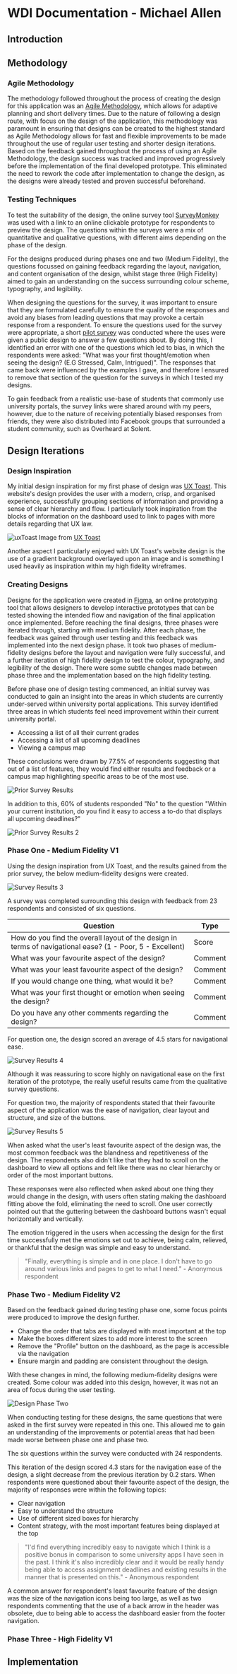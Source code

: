 # WDI Documentation - Michael Allen

## Introduction


## Methodology


### Agile Methodology
The methodology followed throughout the process of creating the design for this application was an [Agile Methodology](https://stackify.com/agile-methodology/), which allows for adaptive planning and short delivery times. Due to the nature of following a design route, with focus on the design of the application, this methodology was paramount in ensuring that designs can be created to the highest standard as Agile Methodology allows for fast and flexible improvements to be made throughout the use of regular user testing and shorter design iterations. Based on the feedback gained throughout the process of using an Agile Methodology, the design success was tracked and improved progressively before the implementation of the final developed prototype. This eliminated the need to rework the code after implementation to change the design, as the designs were already tested and proven successful beforehand.
### Testing Techniques
To test the suitability of the design, the online survey tool [SurveyMonkey](https://www.surveymonkey.com) was used with a link to an online clickable prototype for respondents to preview the design. The questions within the surveys were a mix of quantitative and qualitative questions, with different aims depending on the phase of the design.

For the designs produced during phases one and two (Medium Fidelity), the questions focussed on gaining feedback regarding the layout, navigation, and content organisation of the design, whilst stage three (High Fidelity) aimed to gain an understanding on the success surrounding colour scheme, typography, and legibility.

When designing the questions for the survey, it was important to ensure that they are formulated carefully to ensure the quality of the responses and avoid any biases from leading questions that may provoke a certain response from a respondent. To ensure the questions used for the survey were appropriate, a short [pilot survey](https://www.ined.fr/en/resources-methods/survey-methodology/methodological-choices/questionnaire-design-and-testing/) was conducted where the uses were given a public design to answer a few questions about. By doing this, I identified an error with one of the questions which led to bias, in which the respondents were asked: "What was your first thought/emotion when seeing the design? (E.G Stressed, Calm, Intrigued)". The responses that came back were influenced by the examples I gave, and therefore I ensured to remove that section of the question for the surveys in which I tested my designs.

To gain feedback from a realistic use-base of students that commonly use university portals, the survey links were shared around with my peers, however, due to the nature of receiving potentially biased responses from friends, they were also distributed into Facebook groups that surrounded a student community, such as Overheard at Solent. 

## Design Iterations

### Design Inspiration
My initial design inspiration for my first phase of design was [UX Toast](https://www.uxtoast.com). This website's design provides the user with a modern, crisp, and organised experience, successfully grouping sections of information and providing a sense of clear hierarchy and flow. I particularly took inspiration from the blocks of information on the dashboard used to link to pages with more details regarding that UX law.

![uxToast](./documentationImages/UXToast.png)
Image from [UX Toast](https://www.uxtoast.com)

Another aspect I particularly enjoyed with UX Toast's website design is the use of a gradient background overlayed upon an image and is something I used heavily as inspiration within my high fidelity wireframes.

### Creating Designs

Designs for the application were created in [Figma](https://www.figma.com), an online prototyping tool that allows designers to develop interactive prototypes that can be tested showing the intended flow and navigation of the final application once implemented. Before reaching the final designs, three phases were iterated through, starting with medium fidelity. After each phase, the feedback was gained through user testing and this feedback was implemented into the next design phase. It took two phases of medium-fidelity designs before the layout and navigation were fully successful, and a further iteration of high fidelity design to test the colour, typography, and legibility of the design. There were some subtle changes made between phase three and the implementation based on the high fidelity testing.

Before phase one of design testing commenced, an initial survey was conducted to gain an insight into the areas in which students are currently under-served within university portal applications. This survey identified three areas in which students feel need improvement within their current university portal.

* Accessing a list of all their current grades
* Accessing a list of all upcoming deadlines
* Viewing a campus map

These conclusions were drawn by 77.5% of respondents suggesting that out of a list of features, they would find either results and feedback or a campus map highlighting specific areas to be of the most use.

![Prior Survey Results](./documentationImages/SurveyResults1.png)

In addition to this, 60% of students responded "No" to the question "Within your current institution, do you find it easy to access a to-do that displays all upcoming deadlines?"

![Prior Survey Results 2](./documentationImages/SurveyResults2.png)





### Phase One - Medium Fidelity V1

Using the design inspiration from UX Toast, and the results gained from the prior survey, the below medium-fidelity designs were created.

![Survey Results 3](./documentationImages/SurveyResults3.png)

A survey was completed surrounding this design with feedback from 23 respondents and consisted of six questions.

| Question | Type |
|----------|------|
|How do you find the overall layout of the design in terms of navigational ease? (1 - Poor, 5 - Excellent)|Score
|What was your favourite aspect of the design?|Comment
|What was your least favourite aspect of the design?|Comment
|If you would change one thing, what would it be?|Comment
|What was your first thought or emotion when seeing the design?|Comment
|Do you have any other comments regarding the design?|Comment

For question one, the design scored an average of 4.5 stars for navigational ease.

![Survey Results 4](./documentationImages/SurveyResults4.png)

Although it was reassuring to score highly on navigational ease on the first iteration of the prototype, the really useful results came from the qualitative survey questions.

For question two, the majority of respondents stated that their favourite aspect of the application was the ease of navigation, clear layout and structure, and size of the buttons. 

![Survey Results 5](./documentationImages/SurveyResults5.png)

When asked what the user's least favourite aspect of the design was, the most common feedback was the blandness and repetitiveness of the design. The respondents also didn't like that they had to scroll on the dashboard to view all options and felt like there was no clear hierarchy or order of the most important buttons.

These responses were also reflected when asked about one thing they would change in the design, with users often stating making the dashboard fitting above the fold, eliminating the need to scroll. One user correctly pointed out that the guttering between the dashboard buttons wasn't equal horizontally and vertically.

The emotion triggered in the users when accessing the design for the first time successfully met the emotions set out to achieve, being calm, relieved, or thankful that the design was simple and easy to understand.

> "Finally, everything is simple and in one place. I don't have to go around various links and pages to get to what I need." - Anonymous respondent

### Phase Two - Medium Fidelity V2
Based on the feedback gained during testing phase one, some focus points were produced to improve the design further.

* Change the order that tabs are displayed with most important at the top
* Make the boxes different sizes to add more interest to the screen
* Remove the "Profile" button on the dashboard, as the page is accessible via the navigation
* Ensure margin and padding are consistent throughout the design.

With these changes in mind, the following medium-fidelity designs were created. Some colour was added into this design, however, it was not an area of focus during the user testing.

![Design Phase Two](./documentationImages/Design2.png)

When conducting testing for these designs, the same questions that were asked in the first survey were repeated in this one. This allowed me to gain an understanding of the improvements or potential areas that had been made worse between phase one and phase two. 

The six questions within the survey were conducted with 24 respondents.

This iteration of the design scored 4.3 stars for the navigation ease of the design, a slight decrease from the previous iteration by 0.2 stars. When respondents were questioned about their favourite aspect of the design, the majority of responses were within the following topics:

* Clear navigation
* Easy to understand the structure
* Use of different sized boxes for hierarchy
* Content strategy, with the most important features being displayed at the top

> "I'd find everything incredibly easy to navigate which I think is a positive bonus in comparison to some university apps I have seen in the past. I think it's also incredibly clear and it would be really handy being able to access assignment deadlines and existing results in the manner that is presented on this." - Anonymous respondent

A common answer for respondent's least favourite feature of the design was the size of the navigation icons being too large, as well as two respondents commenting that the use of a back arrow in the header was obsolete, due to being able to access the dashboard easier from the footer navigation.


### Phase Three - High Fidelity V1

## Implementation
